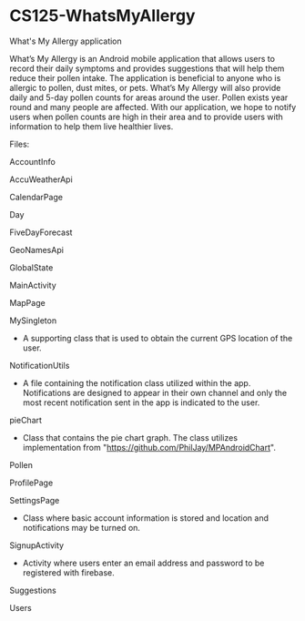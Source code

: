 # CS125-WhatsMyAllergy
What's My Allergy application

What’s My Allergy is an Android mobile application that allows users to record their daily symptoms and provides suggestions that will help them reduce their pollen intake. The application is beneficial to anyone who is allergic to pollen, dust mites, or pets. What’s My Allergy will also provide daily and 5-day pollen counts for areas around the user. Pollen exists year round and many people are affected. With our application, we hope to notify users when pollen counts are high in their area and to provide users with information to help them live healthier lives.

Files:

AccountInfo

AccuWeatherApi

CalendarPage

Day

FiveDayForecast

GeoNamesApi

GlobalState

MainActivity

MapPage

MySingleton
- A supporting class that is used to obtain the current GPS location of the user. 

NotificationUtils
- A file containing the notification class utilized within the app. Notifications are designed to appear in their own channel and only the most recent notification sent in the app is indicated to the user.

pieChart
- Class that contains the pie chart graph. The class utilizes implementation from "https://github.com/PhilJay/MPAndroidChart".

Pollen

ProfilePage

SettingsPage
- Class where basic account information is stored and location and  notifications may be turned on.

SignupActivity
- Activity where users enter an email address and password to be registered with firebase. 

Suggestions

Users
